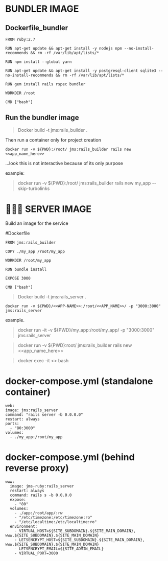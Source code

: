 # BUNDLER IMAGE

## Dockerfile_bundler
```
FROM ruby:2.7

RUN apt-get update && apt-get install -y nodejs npm --no-install-recommends && rm -rf /var/lib/apt/lists/*

RUN npm install --global yarn

RUN apt-get update && apt-get install -y postgresql-client sqlite3 --no-install-recommends && rm -rf /var/lib/apt/lists/*

RUN gem install rails rspec bundler

WORKDIR /root	

CMD ["bash"]
```
## Run the bundler image

> Docker build -t jms:rails_builder .


Then run a container only for project creation
```
docker run -v ${PWD}:/root/ jms:rails_builder rails new <<app_name_here>>
```
...look this is not interactive because of its only purpose

example:
> docker run -v ${PWD}:/root/ jms:rails_builder rails new my_app --skip-turbolinks

# 🧙🏼‍♂️ SERVER IMAGE

Build an image for the service 

#Dockerfile
```
FROM jms:rails_builder

COPY ./my_app /root/my_app

WORKDIR /root/my_app

RUN bundle install

EXPOSE 3000

CMD ["bash"]
```

> Docker build -t jms:rails_server .

```
docker run -v ${PWD}/<<APP-NAME>>:/root/<<APP_NAME>>/ -p "3000:3000" jms:rails_server
```
example.
> docker run -it -v ${PWD}/my_app:/root/my_app/ -p "3000:3000" jms:rails_server


> docker run -v ${PWD}:root/ jms:rails_builder rails new <<app_name_here>>

> docker exec -it <<containerhash>> bash

# docker-compose.yml (standalone container)
  ```
  web:
  image: jms:rails_server
  command: "rails server -b 0.0.0.0"
  restart: always
  ports:
    - "80:3000"
  volumes:
    - ./my_app:/root/my_app
  ```
# docker-compose.yml (behind reverse proxy)
  ```
  www:
    image: jms-ruby:rails_server
    restart: always
    command: rails s -b 0.0.0.0
    expose:
      - "80"
    volumes:
      - ./app:/root/app/:rw
      - "/etc/timezone:/etc/timezone:ro"
      - "/etc/localtime:/etc/localtime:ro"
    environment:
      - VIRTUAL_HOST=${SITE_SUBDOMAIN}.${SITE_MAIN_DOMAIN}, www.${SITE_SUBDOMAIN}.${SITE_MAIN_DOMAIN}
      - LETSENCRYPT_HOST=${SITE_SUBDOMAIN}.${SITE_MAIN_DOMAIN}, www.${SITE_SUBDOMAIN}.${SITE_MAIN_DOMAIN}
      - LETSENCRYPT_EMAIL=${SITE_ADMIN_EMAIL}
      - VIRTUAL_PORT=3000
```
